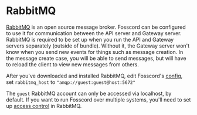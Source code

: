 # RabbitMQ

[RabbitMQ](https://www.rabbitmq.com/) is an open source message broker.
Fosscord can be configured to use it for communication between the API server and Gateway server.
RabbitMQ is required to be set up when you run the API and Gateway servers separately (outside of bundle).
Without it, the Gateway server won't know when you send new events for things such as message creation.
In the message create case, you will be able to send messages, but will have to reload the client to view new messages from others.

After you've downloaded and installed RabbitMQ,
edit Fosscord's [config](index.md), set `rabbitmq_host` to `"amqp://guest:guest@host:5672"`

The `guest` RabbitMQ account can only be accessed via localhost, by default.
If you want to run Fosscord over multiple systems,
you'll need to set up [access control](https://www.rabbitmq.com/access-control.html) in RabbitMQ.
